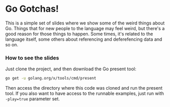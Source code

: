 # Go Gotchas!

This is a simple set of slides where we show some of the weird things about Go. Things
that for new people to the language may feel weird, but there's a good reason for those
things to happen. Some times, it's related to the language itself, some others about
referencing and deferefencing data and so on.

### How to see the slides

Just clone the project, and then download the Go present tool:

```bash
go get -u golang.org/x/tools/cmd/present
```

Then access the directory where this code was cloned and run the present tool. If you also
want to have access to the runnable examples, just run with `-play=true` parameter set.
